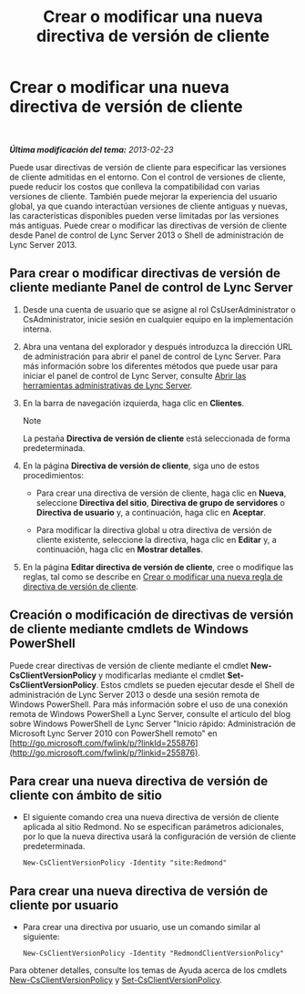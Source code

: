 ﻿---
title: Crear o modificar una nueva directiva de versión de cliente
TOCTitle: Crear o modificar una nueva directiva de versión de cliente
ms:assetid: 4be6e449-aa82-4b46-abb1-d31281573a72
ms:mtpsurl: https://technet.microsoft.com/es-es/library/JJ898476(v=OCS.15)
ms:contentKeyID: 52061634
ms.date: 01/07/2017
mtps_version: v=OCS.15
ms.translationtype: HT
---

# Crear o modificar una nueva directiva de versión de cliente

 

_**Última modificación del tema:** 2013-02-23_

Puede usar directivas de versión de cliente para especificar las versiones de cliente admitidas en el entorno. Con el control de versiones de cliente, puede reducir los costos que conlleva la compatibilidad con varias versiones de cliente. También puede mejorar la experiencia del usuario global, ya que cuando interactúan versiones de cliente antiguas y nuevas, las características disponibles pueden verse limitadas por las versiones más antiguas. Puede crear o modificar las directivas de versión de cliente desde Panel de control de Lync Server 2013 o Shell de administración de Lync Server 2013.

## Para crear o modificar directivas de versión de cliente mediante Panel de control de Lync Server

1.  Desde una cuenta de usuario que se asigne al rol CsUserAdministrator o CsAdministrator, inicie sesión en cualquier equipo en la implementación interna.

2.  Abra una ventana del explorador y después introduzca la dirección URL de administración para abrir el panel de control de Lync Server. Para más información sobre los diferentes métodos que puede usar para iniciar el panel de control de Lync Server, consulte [Abrir las herramientas administrativas de Lync Server](lync-server-2013-open-lync-server-administrative-tools.md).

3.  En la barra de navegación izquierda, haga clic en **Clientes**.
    

    > [!NOTE]
    > La pestaña <STRONG>Directiva de versión de cliente</STRONG> está seleccionada de forma predeterminada.



4.  En la página **Directiva de versión de cliente**, siga uno de estos procedimientos:
    
      - Para crear una directiva de versión de cliente, haga clic en **Nueva**, seleccione **Directiva del sitio**, **Directiva de grupo de servidores** o **Directiva de usuario** y, a continuación, haga clic en **Aceptar**.
    
      - Para modificar la directiva global u otra directiva de versión de cliente existente, seleccione la directiva, haga clic en **Editar** y, a continuación, haga clic en **Mostrar detalles**.

5.  En la página **Editar directiva de versión de cliente**, cree o modifique las reglas, tal como se describe en [Crear o modificar una nueva regla de directiva de versión de cliente](lync-server-2013-create-or-modify-a-new-client-version-policy-rule.md).

## Creación o modificación de directivas de versión de cliente mediante cmdlets de Windows PowerShell

Puede crear directivas de versión de cliente mediante el cmdlet **New-CsClientVersionPolicy** y modificarlas mediante el cmdlet **Set-CsClientVersionPolicy**. Estos cmdlets se pueden ejecutar desde el Shell de administración de Lync Server 2013 o desde una sesión remota de Windows PowerShell. Para más información sobre el uso de una conexión remota de Windows PowerShell a Lync Server, consulte el artículo del blog sobre Windows PowerShell de Lync Server "Inicio rápido: Administración de Microsoft Lync Server 2010 con PowerShell remoto" en [http://go.microsoft.com/fwlink/p/?linkId=255876](http://go.microsoft.com/fwlink/p/?linkid=255876).

## Para crear una nueva directiva de versión de cliente con ámbito de sitio

  - El siguiente comando crea una nueva directiva de versión de cliente aplicada al sitio Redmond. No se especifican parámetros adicionales, por lo que la nueva directiva usará la configuración de versión de cliente predeterminada.
    
        New-CsClientVersionPolicy -Identity "site:Redmond"

## Para crear una nueva directiva de versión de cliente por usuario

  - Para crear una directiva por usuario, use un comando similar al siguiente:
    
        New-CsClientVersionPolicy -Identity "RedmondClientVersionPolicy"

Para obtener detalles, consulte los temas de Ayuda acerca de los cmdlets [New-CsClientVersionPolicy](new-csclientversionpolicy.md) y [Set-CsClientVersionPolicy](set-csclientversionpolicy.md).

